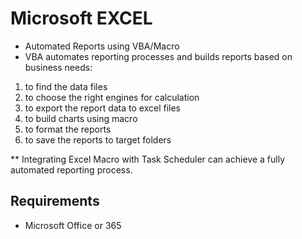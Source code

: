 # Microsoft EXCEL
* Automated Reports using VBA/Macro
* VBA automates reporting processes and builds reports based on business needs:
1) to find the data files 
2) to choose the right engines for calculation
3) to export the report data to excel files
4) to build charts using macro
5) to format the reports
6) to save the reports to target folders

** Integrating Excel Macro with Task Scheduler can achieve a fully automated reporting process.

## Requirements
* Microsoft Office or 365





